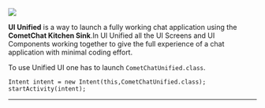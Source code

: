 <img src="/home/darshan/AndroidStudioProjects/UI PRO KIT/cometchat-pro-android-ui-kit/Screenshot/Ui Unified.png"/> 

**UI Unified** is a way to launch a fully working chat application using the **CometChat Kitchen Sink**.In UI Unified all the UI Screens and UI Components working together to give the full experience of a chat application with minimal coding effort. 

To use Unified UI one has to launch `CometChatUnified.class`.  

```
Intent intent = new Intent(this,CometChatUnified.class);
startActivity(intent);

``` 

---









